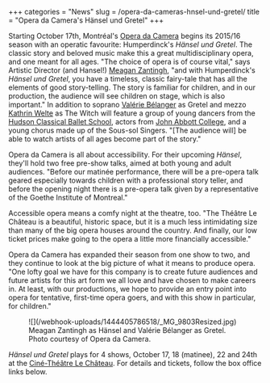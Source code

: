 +++
categories = "News"
slug = /opera-da-cameras-hnsel-und-gretel/
title = "Opera da Camera&#039;s Hänsel und Gretel"
+++

Starting October 17th, Montréal's [Opera da Camera](/scene/companies/opera-da-camera/) begins its 2015/16 season with an operatic favourite: Humperdinck's *Hänsel und Gretel*. The classic story and beloved music make this a great multidisciplinary opera, and one meant for all ages. "The choice of opera is of course vital," says Artistic Director (and Hansel!) [Meagan Zantingh](/scene/people/meagan-zantingh/), "and with Humperdinck's *Hänsel und Gretel*, you have a timeless, classic fairy-tale that has all the elements of good story-telling. The story is familiar for children, and in our production, the audience will see children on stage, which is also important." In addition to soprano [Valérie Bélanger](/scene/people/valerie-belanger/) as Gretel and mezzo [Kathrin Welte](/scene/people/kathrin-welte/) as The Witch will feature a group of young dancers from the [Hudson Classical Ballet School](http://hudsonballet.ca/), actors from [John Abbott College](http://www.johnabbott.qc.ca/), and a young chorus made up of the Sous-sol Singers. "[The audience will] be able to watch artists of all ages become part of the story."

Opera da Camera is all about accessibility. For their upcoming *Hänsel*, they'll hold two free pre-show talks, aimed at both young and adult audiences. "Before our matinée performance, there will be a pre-opera talk geared especially towards children with a professional story teller, and before the opening night there is a pre-opera talk given by a representative of the Goethe Institute of Montreal." 

Accessible opera means a comfy night at the theatre, too. "The Théâtre Le Château is a beautiful, historic space, but it is a much less intimidating size than many of the big opera houses around the country. And finally, our low ticket prices make going to the opera a little more financially accessible."

Opera da Camera has expanded their season from one show to two, and they continue to look at the big picture of what it means to produce opera. "One lofty goal we have for this company is to create future audiences and future artists for this art form we all love and have chosen to make careers in. At least, with our productions, we hope to provide an entry point into opera for tentative, first-time opera goers, and with this show in particular, for children."

<figure data-type="image">
![](/webhook-uploads/1444405786518/_MG_9803Resized.jpg)<figcaption>Meagan Zantingh as Hänsel and Valérie Bélanger as Gretel. Photo courtesy of Opera da Camera.</figcaption>
</figure>

*Hänsel und Gretel* plays for 4 shows, October 17, 18 (matinee), 22 and 24th at the [Ciné-Théâtre Le Château](http://www.theatrelechateau.ca/). For details and tickets, follow the box office links below.
